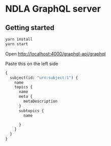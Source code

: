 # NDLA GraphQL server

## Getting started

```bash
yarn install
yarn start
```

Open [http://localhost:4000/graphql-api/graphql](http://localhost:4000/graphql-api/graphql)

Paste this on the left side

```graphql
{
  subject(id: "urn:subject:1") {
    name
    topics {
      name
      meta {
        metaDescription
      }
      subtopics {
        name

      }
    }
  }
}

```
